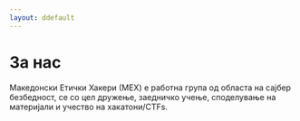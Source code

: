 ```yaml
---
layout: ddefault
---
```


# За нас
Македонски Етички Хакери (МЕХ) е работна група од областа на сајбер безбедност, се со цел дружење, заедничко учење, споделување на материјали и учество на хакатони/CTFs.
